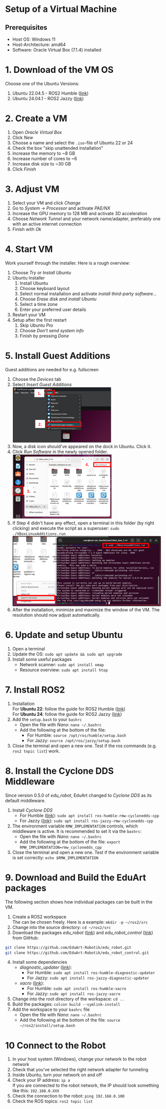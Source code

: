 # Setup of a Virtual Machine

## Prerequisites
- Host OS: Windows 11
- Host-Architecture: amd64
- Software: Oracle Virtual Box (7.1.4) installed

# 1. Download of the VM OS 
Choose one of the Ubuntu Versions:
1. Ubuntu 22.04.5 - ROS2 Humble ([link](https://releases.ubuntu.com/jammy/))
2. Ubuntu 24.04.1 - ROS2 Jazzy ([link](https://ubuntu.com/download/desktop))

# 2. Create a VM
1. Open *Oracle Virtual Box*
2. Click *New*
3. Choose a name and select the `.iso`-file of Ubuntu 22 or 24
4. Check the box "skip unattended installation"
5. Increase the memory to ~8 GB
6. Increase number of cores to ~6
7. Increase disk size to ~30 GB
8. Click *Finish*

# 3. Adjust VM
1. Select your VM and click *Change*
2. Go to *System* -> *Processor* and activate *PAE/NX* 
3. Increase the GPU memory to 128 MB and activate 3D acceleration
4. Choose *Network Tunnel* and your network name/adapter, preferably one with an active internet connection
5. Finish with *Ok*

# 4. Start VM
Work yourself through the installer. Here is a rough overview:
1. Choose *Try or Install Ubuntu*
2. Ubuntu Installer
   1. Install Ubuntu
   2. Choose keyboard layout
   3. Select normal installation and activate *install third-party software...*
   4. Choose *Erase disk and install Ubuntu*
   5. Select a time zone
   6. Enter your preferred user details
3. Restart your VM
4. Setup after the first restart
   1. Skip *Ubuntu Pro*
   2. Choose *Don't send system info*
   3. Finish by pressing *Done*

# 5. Install Guest Additions
Guest additions are needed for e.g. fullscreen
1. Choose the *Devices* tab
2. Select *Insert Guest Additions* <br>
![alt text](../image/GuestAdditions_1.png)
3. Now, a disk icon should've appeared on the dock in Ubuntu. Click it.
4. Click *Run Software* in the newly opened folder. <br>
![alt text](../image/GuestAdditions_2.png)
5. If Step 4 didn't have any effect, open a terminal in this folder (by right clicking) and execute the script as a superuser: `sudo ./VBoxLinuxAdditions.run` <br>
![alt text](../image/GuestAdditions_3.png)
6. After the installation, minimize and maximize the window of the VM. The resolution should now adjust automatically.

# 6. Update and setup Ubuntu
1. Open a terminal
2. Update the OS: `sudo apt update && sudo apt upgrade`
3. Install some useful packages
   - Network scanner: `sudo apt install nmap`
   - Resource overview: `sudo apt install htop`

# 7. Install ROS2
1. Installation <br>
  For **Ubuntu 22**: follow the guide for ROS2 Humble ([link](https://docs.ros.org/en/humble/Installation/Ubuntu-Install-Debs.html)) <br>
  For **Ubuntu 24**: follow the guide for ROS2 Jazzy ([link](https://docs.ros.org/en/jazzy/Installation/Ubuntu-Install-Debs.html))
2. Add the `setup.bash` to your `bashrc`
   - Open the file with *Nano*: `nano ~/.bashrc`
   - Add the following at the bottom of the file:
     - For Humble: `source /opt/ros/humble/setup.bash`
     - For Jazzy: `source /opt/ros/jazzy/setup.bash`
3. Close the terminal and open a new one. Test if the ros commands (e.g. `ros2 topic list`) work.

# 8. Install the Cyclone DDS Middleware
Since version 0.5.0 of *edu_robot*, EduArt changed to *Cyclone DDS* as its default middleware.
1. Install *Cyclone DDS*
   - For Humble ([link](https://docs.ros.org/en/humble/Installation/DDS-Implementations/Working-with-Eclipse-CycloneDDS.html)): `sudo apt install ros-humble-rmw-cyclonedds-cpp` 
   - For Jazzy ([link](https://docs.ros.org/en/jazzy/Installation/DDS-Implementations/Working-with-Eclipse-CycloneDDS.html)): `sudo apt install ros-jazzy-rmw-cyclonedds-cpp`
2. The environment variable `RMW_IMPLEMENTATION` controls, which middleware is active. It is recommended to set it via the `bashrc`:
   - Open the file with *Nano*: `nano ~/.bashrc`
   - Add the following at the bottom of the file: `export RMW_IMPLEMENTATION=rmw_cyclonedds_cpp`
3. Close the terminal and open a new one. Test if the environment variable is set correctly: `echo $RMW_IMPLEMENTATION`

# 9. Download and Build the EduArt packages
The following section shows how individual packages can be built in the VM.
1. Create a ROS2 workspace <br>
The can be chosen freely. Here is a example: `mkdir -p ~/ros2/src`
2. Change into the source directory: `cd ~/ros2/src`
3. Download the packages *edu_robot* ([link](https://github.com/EduArt-Robotik/edu_robot)) and *edu_robot_control* ([link](https://github.com/EduArt-Robotik/edu_robot_control)) from GitHub:
```bash
git clone https://github.com/EduArt-Robotik/edu_robot.git
git clone https://github.com/EduArt-Robotik/edu_robot_control.git
```
4. Install some dependencies
   - *diagnostic_updater* ([link](https://github.com/ros/diagnostics)):
     - For Humble: `sudo apt install ros-humble-diagnostic-updater`
     - For Jazzy: `sudo apt install ros-jazzy-diagnostic-updater`
   - *xacro* ([link](https://github.com/ros/xacro)):
     - For Humble: `sudo apt install ros-humble-xacro`
     - For Jazzy: `sudo apt install ros-jazzy-xacro`
5. Change into the root directory of the workspace: `cd ..`
6. Build the packages: `colcon build --symlink-install`
7. Add the workspace to your `bashrc` file
   - Open the file with *Nano*: `nano ~/.bashrc`
   - Add the following at the bottom of the file: `source ~/ros2/install/setup.bash`

# 10 Connect to the Robot
1. In your host system (Windows), change your network to the robot network
2. Check that you've selected the right network adapter for tunneling
3. Inside Ubuntu, turn your network on and off
4. Check your IP address: `ip a` <br>
If you are connected to the robot network, the IP should look something like this: `192.168.0.XXX`
5. Check the connection to the robot: `ping 192.168.0.100`
6. Check the ROS topics: `ros2 topic list`
